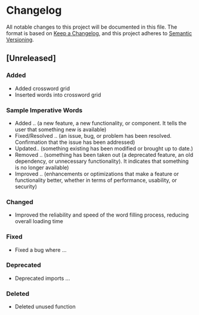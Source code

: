 # Changelog

All notable changes to this project will be documented in this file.
The format is based on [Keep a Changelog](https://keepachangelog.com/en/1.0.0/), 
and this project adheres to [Semantic Versioning](https://semver.org/spec/v2.0.0.html).

## [Unreleased]
### Added
- Added crossword grid
- Inserted words into crossword grid

### Sample Imperative Words
- Added .. (a new feature,  a new functionality, or component. It tells the user that something new is available)
- Fixed/Resolved .. (an issue, bug, or problem has been resolved. Confirmation that the issue has been addressed)
- Updated.. (something existing has been modified or brought up to date.)
- Removed .. (something has been taken out (a deprecated feature, an old dependency, or unnecessary functionality). It indicates that something is no longer available)
- Improved .. (enhancements or optimizations that make a feature or functionality better, whether in terms of performance, usability, or security)

### Changed
- Improved the reliability and speed of the word filling process, reducing overall loading time

### Fixed
- Fixed a bug where ...

### Deprecated
- Deprecated imports ...

### Deleted
- Deleted unused function 


